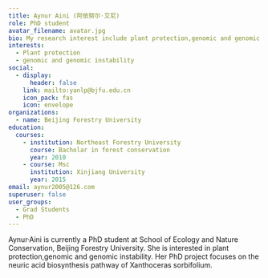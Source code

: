 ```yaml
---
title: Aynur Aini (阿依努尔·艾尼)
role: PhD student
avatar_filename: avatar.jpg
bio: My research interest include plant protection,genomic and genomic instability.
interests:
  - Plant protection
  - genomic and genomic instability
social:
  - display:
      header: false
    link: mailto:yanlp@bjfu.edu.cn
    icon_pack: fas
    icon: envelope
organizations:
  - name: Beijing Forestry University
education:
  courses:
    - institution: Northeast Forestry University
      course: Bacholar in forest conservation
      year: 2010
    - course: Msc
      institution: Xinjiang University
      year: 2015
email: aynur2005@126.com
superuser: false
user_groups:
  - Grad Students
  - PhD
---
```

Aynur·Aini is currently a PhD student at School of Ecology and Nature Conservation, Beijing Forestry University. She is interested in plant protection,genomic and genomic instability. Her PhD project focuses on the neuric acid biosynthesis pathway of Xanthoceras sorbifolium.

